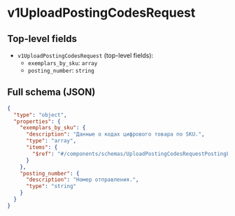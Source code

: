 # v1UploadPostingCodesRequest

## Top-level fields
- `v1UploadPostingCodesRequest` (top-level fields):
  - `exemplars_by_sku`: `array`
  - `posting_number`: `string`

## Full schema (JSON)
```json
{
  "type": "object",
  "properties": {
    "exemplars_by_sku": {
      "description": "Данные о кодах цифрового товара по SKU.",
      "type": "array",
      "items": {
        "$ref": "#/components/schemas/UploadPostingCodesRequestPostingLineExemplarInfo"
      }
    },
    "posting_number": {
      "description": "Номер отправления.",
      "type": "string"
    }
  }
}
```

